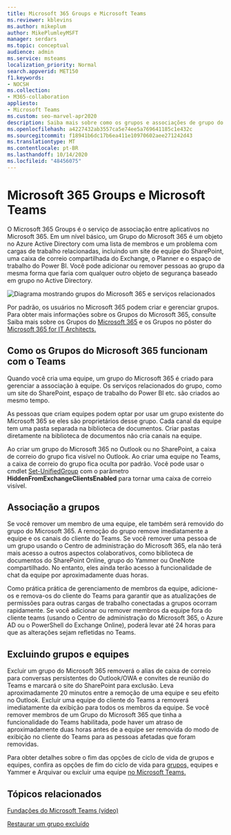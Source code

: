```yaml
---
title: Microsoft 365 Groups e Microsoft Teams
ms.reviewer: kblevins
ms.author: mikeplum
author: MikePlumleyMSFT
manager: serdars
ms.topic: conceptual
audience: admin
ms.service: msteams
localization_priority: Normal
search.appverid: MET150
f1.keywords:
- NOCSH
ms.collection:
- M365-collaboration
appliesto:
- Microsoft Teams
ms.custom: seo-marvel-apr2020
description: Saiba mais sobre como os grupos e associações de grupo do Microsoft 365 funcionam com o Microsoft Teams.
ms.openlocfilehash: a4227432ab3557ca5e74ee5a769641185c1e432c
ms.sourcegitcommit: f18941b6dc17b6ea411e10970602aee271242d43
ms.translationtype: MT
ms.contentlocale: pt-BR
ms.lasthandoff: 10/14/2020
ms.locfileid: "48456075"
---
```

# <a name="microsoft-365-groups-and-microsoft-teams"></a>Microsoft 365 Groups e Microsoft Teams

O Microsoft 365 Groups é o serviço de associação entre aplicativos no Microsoft 365. Em um nível básico, um Grupo do Microsoft 365 é um objeto no Azure Active Directory com uma lista de membros e um problema com cargas de trabalho relacionadas, incluindo um site de equipe do SharePoint, uma caixa de correio compartilhada do Exchange, o Planner e o espaço de trabalho do Power BI. Você pode adicionar ou remover pessoas ao grupo da mesma forma que faria com qualquer outro objeto de segurança baseado em grupo no Active Directory.

![Diagrama mostrando grupos do Microsoft 365 e serviços relacionados](https://docs.microsoft.com/microsoft-365/media/microsoft-365-groups-hub-spoke.png?view=o365-worldwide)

Por padrão, os usuários no Microsoft 365 podem criar e gerenciar grupos. Para obter mais informações sobre os Grupos do Microsoft 365, consulte Saiba mais sobre os Grupos do [Microsoft 365](https://support.office.com/article/b565caa1-5c40-40ef-9915-60fdb2d97fa2) e os Grupos no pôster do [Microsoft 365 for IT Architects.](teams-architecture-solutions-posters.md#groups-in-microsoft-365)

## <a name="how-microsoft-365-groups-work-with-teams"></a>Como os Grupos do Microsoft 365 funcionam com o Teams

Quando você cria uma equipe, um grupo do Microsoft 365 é criado para gerenciar a associação à equipe. Os serviços relacionados do grupo, como um site do SharePoint, espaço de trabalho do Power BI etc. são criados ao mesmo tempo.

As pessoas que criam equipes podem optar por usar um grupo existente do Microsoft 365 se eles são proprietários desse grupo. Cada canal da equipe tem uma pasta separada na biblioteca de documentos. Criar pastas diretamente na biblioteca de documentos não cria canais na equipe.

Ao criar um grupo do Microsoft 365 no Outlook ou no SharePoint, a caixa de correio do grupo fica visível no Outlook. Ao criar uma equipe no Teams, a caixa de correio do grupo fica oculta por padrão. Você pode usar o cmdlet [Set-UnifiedGroup](https://docs.microsoft.com/powershell/module/exchange/users-and-groups/set-unifiedgroup) com o parâmetro **HiddenFromExchangeClientsEnabled** para tornar uma caixa de correio visível.

## <a name="group-membership"></a>Associação a grupos

Se você remover um membro de uma equipe, ele também será removido do grupo do Microsoft 365. A remoção do grupo remove imediatamente a equipe e os canais do cliente do Teams. Se você remover uma pessoa de um grupo usando o Centro de administração do Microsoft 365, ela não terá mais acesso a outros aspectos colaborativos, como biblioteca de documentos do SharePoint Online, grupo do Yammer ou OneNote compartilhado. No entanto, eles ainda terão acesso à funcionalidade de chat da equipe por aproximadamente duas horas.

Como prática prática de gerenciamento de membros da equipe, adicione-os e remova-os do cliente do Teams para garantir que as atualizações de permissões para outras cargas de trabalho conectadas a grupos ocorram rapidamente. Se você adicionar ou remover membros da equipe fora do cliente teams (usando o Centro de administração do Microsoft 365, o Azure AD ou o PowerShell do Exchange Online), poderá levar até 24 horas para que as alterações sejam refletidas no Teams.

## <a name="deleting-groups-and-teams"></a>Excluindo grupos e equipes

Excluir um grupo do Microsoft 365 removerá o alias de caixa de correio para conversas persistentes do Outlook/OWA e convites de reunião do Teams e marcará o site do SharePoint para exclusão. Leva aproximadamente 20 minutos entre a remoção de uma equipe e seu efeito no Outlook. Excluir uma equipe do cliente do Teams a removerá imediatamente da exibição para todos os membros da equipe. Se você remover membros de um Grupo do Microsoft 365 que tinha a funcionalidade do Teams habilitada, pode haver um atraso de aproximadamente duas horas antes de a equipe ser removida do modo de exibição no cliente do Teams para as pessoas afetadas que foram removidas.

Para obter detalhes sobre o fim das opções de ciclo de vida de grupos e equipes, confira as opções de fim do ciclo de vida para [grupos,](https://docs.microsoft.com/microsoft-365/solutions/end-life-cycle-groups-teams-sites-yammer) equipes e Yammer e Arquivar ou excluir uma equipe [no Microsoft Teams.](https://docs.microsoft.com/microsoftteams/archive-or-delete-a-team)

## <a name="related-topics"></a>Tópicos relacionados

[Fundações do Microsoft Teams (vídeo)](https://aka.ms/teams-foundations)

[Restaurar um grupo excluído](https://docs.microsoft.com/microsoft-365/admin/create-groups/restore-deleted-group)